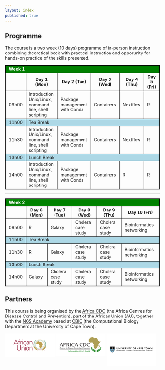 ```yaml
---
layout: index
published: true
---
```

## Programme

The course is a two week (10 days) programme of in-person instruction combining theoretical back with practical instruction and opporunity for hands-on practice of the skills presented.

<!-- LEAVE THIS TABLE ALONE - the rest of the page continues where it says BELOWTHETABLE -->

<style>
    td, th, table { border: 1px solid black; }
    td, th {padding-left: 10px; padding-right: 10px; }
    th { font-weight: bold }
    .break { background: lightblue; }
    .weekheader { background: green; color: white }
</style>

<table>
  <tr class="weekheader">
    <td colspan="6">
      <strong>Week 1</strong>
    </td>
  </tr>
  <tr style="border: 1px solid black;">
    <td></td>
    <th>Day 1 (Mon)</th>
    <th>Day 2 (Tue)</th>
    <th>Day 3 (Wed)</th>
    <th>Day 4 (Thu)</th>
    <th>Day 5 (Fri)</th>
  </tr>
  <tr>
    <td>09h00</td>
    <td>Introduction Unix/Linux, command line, shell scripting </td>
    <td>Package management with Conda </td>
    <td>Containers</td>
    <td>Nextflow</td>
    <td>R</td>
  </tr>
  <tr class="break">
    <td>11h00</td>
    <td colspan="5">Tea Break</td>
  </tr>
  <tr>
    <td>11h30</td>
    <td>Introduction Unix/Linux, command line, shell scripting </td>
    <td>Package management with Conda </td>
    <td>Containers</td>
    <td>Nextflow</td>
    <td>R</td>
  </tr>
  <tr class="break">
    <td>13h00</td>
    <td colspan="5">Lunch Break</td>
  </tr>
  <tr>
    <td>14h00</td>
    <td>Introduction Unix/Linux, command line, shell scripting</td>
    <td>Package management with Conda</td>
    <td>Containers</td>
    <td>R</td>
    <td>R</td>
  </tr>
</table>

<hr>

<table>
  <tr class="weekheader">
    <td colspan="6"><strong>Week 2</strong></td>
  </tr>
  <tr>
    <td></td>
    <th>Day 6 (Mon)</th>
    <th>Day 7 (Tue)</th>
    <th>Day 8 (Wed)</th>
    <th>Day 9 (Thu)</th>
    <th>Day 10 (Fri)</th>
  </tr>
  <tr>
    <td>09h00</td>
    <td>R</td>
    <td>Galaxy</td>
    <td>Cholera case study</td>
    <td>Cholera case study</td>
    <td>Bioinformatics networking</td>
  </tr>
  <tr class="break">
    <td>11h00</td>
    <td colspan="5">Tea Break</td>
  </tr>
  <tr>
    <td>11h30</td>
    <td>R</td>
    <td>Galaxy</td>
    <td>Cholera case study</td>
    <td>Cholera case study</td>
    <td>Bioinformatics networking</td>
  </tr>
  <tr class="break">
    <td>13h00</td>
    <td colspan="5">Lunch Break</td>
  </tr>
  <tr>
    <td>14h00</td>
    <td>Galaxy</td>
    <td>Cholera case study</td>
    <td>Cholera case study</td>
    <td>Cholera case study</td>
    <td>Bioinformatics networking</td>
  </tr>
</table>

<!-- BELOWTHETABLE -->

## Partners

This course is being organised by the [Africa CDC](https://africacdc.org) (the Africa Centres for Disease Control and Prevention), part of the African Union (AU), together with the [NGS Academy](https://uct-cbio.github.io/ngs-academy/) based at [CBIO](https://health.uct.ac.za/computational-biology/) (the Computational Biology Department at the University of Cape Town).

<p float="left">
  <img src="img/african_union_logo.svg" width="32%" align="top">
  <img src="img/africacdc_logo.svg" width="32%" align="top">
  <img src="img/uct-logo.svg" width="32%" align="top">
</p>

